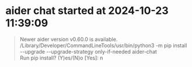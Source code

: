 
# aider chat started at 2024-10-23 11:39:09

> Newer aider version v0.60.0 is available.  
> /Library/Developer/CommandLineTools/usr/bin/python3 -m pip install --upgrade --upgrade-strategy only-if-needed aider-chat  
> Run pip install? (Y)es/(N)o [Yes]: n  
